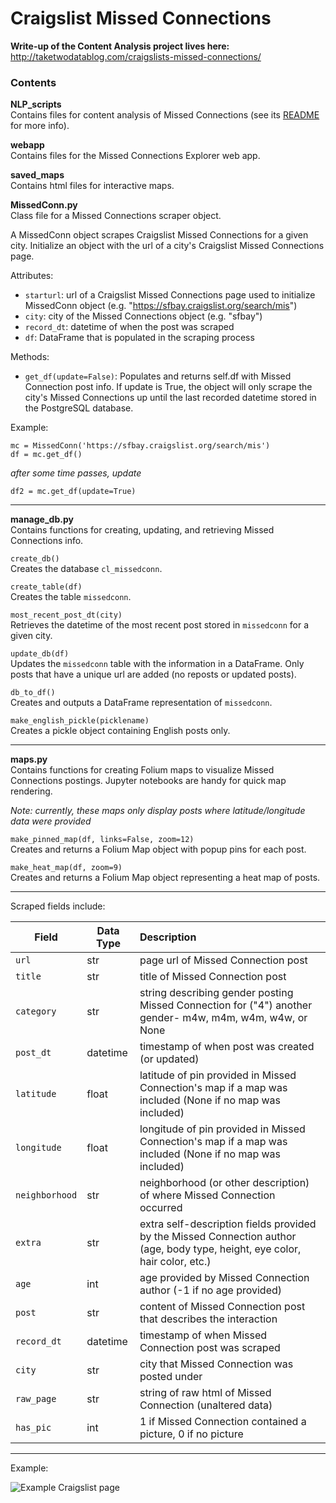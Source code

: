 # Craigslist Missed Connections

**Write-up of the Content Analysis project lives here:**
<br>http://taketwodatablog.com/craigslists-missed-connections/

### Contents
**NLP_scripts**<br>
Contains files for content analysis of Missed Connections (see its [README](https://github.com/stong1108/CL_missedconn/tree/master/NLP_scripts) for more info).

**webapp**<br>
Contains files for the Missed Connections Explorer web app.

**saved_maps**<br>
Contains html files for interactive maps.

**MissedConn.py**<br>
Class file for a Missed Connections scraper object.

A MissedConn object scrapes Craigslist Missed Connections for a given city. Initialize an object with the url of a city's Craigslist Missed Connections page.

Attributes:
+ `starturl`: url of a Craigslist Missed Connections page used to initialize MissedConn object (e.g. "https://sfbay.craigslist.org/search/mis")
+ `city`: city of the Missed Connections object (e.g. "sfbay")
+ `record_dt`: datetime of when the post was scraped
+ `df`: DataFrame that is populated in the scraping process

Methods:
+ `get_df(update=False)`: Populates and returns self.df with Missed Connection post info. If update is True, the object will only scrape the city's Missed Connections up until the last recorded datetime stored in the PostgreSQL database.

Example:
```
mc = MissedConn('https://sfbay.craigslist.org/search/mis')
df = mc.get_df()
```
*after some time passes, update*
```
df2 = mc.get_df(update=True)
```
***
**manage_db.py**<br>
Contains functions for creating, updating, and retrieving Missed Connections info.

`create_db()`
<br>Creates the database `cl_missedconn`.

`create_table(df)`
<br>Creates the table `missedconn`.

`most_recent_post_dt(city)`
<br>Retrieves the datetime of the most recent post stored in `missedconn` for a given city.

`update_db(df)`
<br>Updates the `missedconn` table with the information in a DataFrame. Only posts that have a unique url are added (no reposts or updated posts).

`db_to_df()`
<br>Creates and outputs a DataFrame representation of `missedconn`.

`make_english_pickle(picklename)`
<br>Creates a pickle object containing English posts only.

***
**maps.py**<br>
Contains functions for creating Folium maps to visualize Missed Connections postings. Jupyter notebooks are handy for quick map rendering.

*Note: currently, these maps only display posts where latitude/longitude data were provided*

`make_pinned_map(df, links=False, zoom=12)`
<br>Creates and returns a Folium Map object with popup pins for each post.

`make_heat_map(df, zoom=9)`
<br>Creates and returns a Folium Map object representing a heat map of posts.
***
Scraped fields include:

|Field|Data Type|Description|
|---|---|:--|
|`url`|str|page url of Missed Connection post|
|`title`|str|title of Missed Connection post|
|`category`|str|string describing gender posting Missed Connection for ("4") another gender- m4w, m4m, w4m, w4w, or None|
|`post_dt`|datetime|timestamp of when post was created (or updated)|
|`latitude`|float|latitude of pin provided in Missed Connection's map if a map was included (None if no map was included)|
|`longitude`|float|longitude of pin provided in Missed Connection's map if a map was included (None if no map was included)|
|`neighborhood`|str|neighborhood (or other description) of where Missed Connection occurred|
|`extra`|str|extra self-description fields provided by the Missed Connection author (age, body type, height, eye color, hair color, etc.)|
|`age`|int|age provided by Missed Connection author (-1 if no age provided)|
|`post`|str|content of Missed Connection post that describes the interaction|
|`record_dt`|datetime|timestamp of when Missed Connection post was scraped|
|`city`|str|city that Missed Connection was posted under|
|`raw_page`|str|string of raw html of Missed Connection (unaltered data)|
|`has_pic`|int|1 if Missed Connection contained a picture, 0 if no picture|
***
Example:

![Example Craigslist page](./images/ex_cl_page.png)
